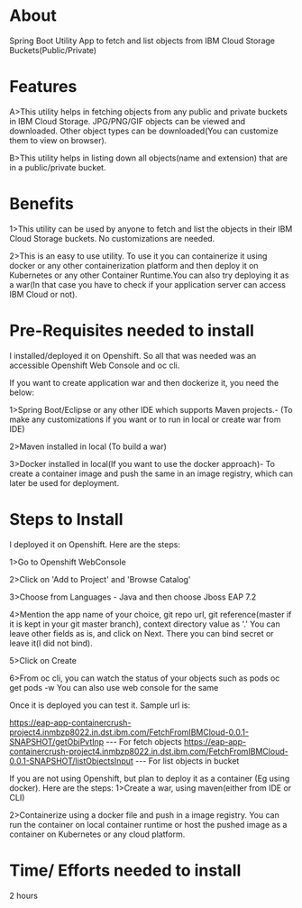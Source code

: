 # About 

Spring Boot Utility App to fetch and list objects from IBM Cloud Storage Buckets(Public/Private)

# Features

A>This utility helps in fetching objects from any public and private buckets in IBM Cloud Storage. JPG/PNG/GIF objects can be viewed and downloaded. Other object types can
  be downloaded(You can customize them to view on browser).
  
B>This utility helps in listing down all objects(name and extension) that are in a public/private bucket.

# Benefits

1>This utility can be used by anyone to fetch and list the objects in their IBM Cloud Storage buckets. No customizations are needed.

2>This is an easy to use utility. To use it you can containerize it using docker or any other containerization platform and then deploy it on Kubernetes or any other Container Runtime.You can also try deploying it as a war(In that case you have to check if your application server can access IBM Cloud or not).

# Pre-Requisites needed to install

I installed/deployed it on Openshift. So all that was needed was an accessible Openshift Web Console and oc cli.

If you want to create application war and then dockerize it, you need the below:

1>Spring Boot/Eclipse or any other IDE which supports Maven projects.- (To make any customizations if you want or to run in local or create war from IDE)

2>Maven installed in local (To build a war)

3>Docker installed in local(If you want to use the docker approach)- To create a container image and push the same in an image registry, which can later be used for deployment.

# Steps to Install

I deployed it on Openshift. Here are the steps:

1>Go to Openshift WebConsole

2>Click on 'Add to Project' and 'Browse Catalog'

3>Choose from Languages - Java and then choose Jboss EAP 7.2

4>Mention the app name of your choice, git repo url, git reference(master if it is kept in your git master branch), context directory value as '.'
You can leave other fields as is, and click on Next. There you can bind secret or leave it(I did not bind).

5>Click on Create

6>From oc cli, you can watch the status of your objects such as pods
  oc get pods -w
  You can also use web console for the same

Once it is deployed you can test it. Sample url is:

https://eap-app-containercrush-project4.inmbzp8022.in.dst.ibm.com/FetchFromIBMCloud-0.0.1-SNAPSHOT/getObjPvtInp  --- For fetch objects
https://eap-app-containercrush-project4.inmbzp8022.in.dst.ibm.com/FetchFromIBMCloud-0.0.1-SNAPSHOT/listObjectsInput  --- For list objects in bucket  

If you are not using Openshift, but plan to deploy it as a container (Eg using docker). Here are the steps:
1>Create a war, using maven(either from IDE or CLI)

2>Containerize using a docker file and push in a image registry. You can run the container on local container runtime or host the pushed image as a container on Kubernetes or any cloud platform.

# Time/ Efforts needed to install

2 hours


